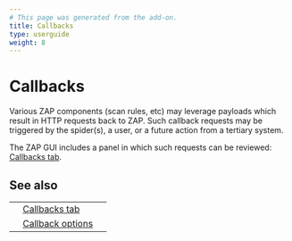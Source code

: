 ```yaml
---
# This page was generated from the add-on.
title: Callbacks
type: userguide
weight: 8
---
```


# Callbacks

Various ZAP components (scan rules, etc) may leverage payloads which result in HTTP requests back to ZAP.
Such callback requests may be triggered by the spider(s), a user, or a future action from a tertiary system.

The ZAP GUI includes a panel in which such requests can be reviewed: [Callbacks tab](/docs/desktop/ui/tabs/callbacks/).

## See also

|   |                                                                |   |
|---|----------------------------------------------------------------|---|
|   | [Callbacks tab](/docs/desktop/ui/tabs/callbacks/)              |   |
|   | [Callback options](/docs/desktop/ui/dialogs/options/callback/) |   |
